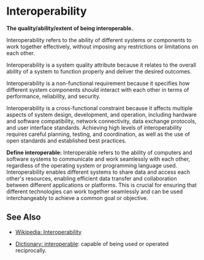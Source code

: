 # Interoperability

**The quality/ability/extent of being interoperable.**

<span data-chatgpt-prompt="explain interoperability (system quality attribute, non-functional requirement, cross-functional constraint )">

Interoperability refers to the ability of different systems or components to work together effectively, without imposing any restrictions or limitations on each other.

Interoperability is a system quality attribute because it relates to the overall ability of a system to function properly and deliver the desired outcomes.

Interoperability is a non-functional requirement because it specifies how different system components should interact with each other in terms of performance, reliability, and security.

Interoperability is a cross-functional constraint because it affects multiple aspects of system design, development, and operation, including hardware and software compatibility, network connectivity, data exchange protocols, and user interface standards. Achieving high levels of interoperability requires careful planning, testing, and coordination, as well as the use of open standards and established best practices.

</span>

**Define interoperable:** <span data-chatgpt-prompt="define interoperable (computers and software)">Interoperable refers to the ability of computers and software systems to communicate and work seamlessly with each other, regardless of the operating system or programming language used. Interoperability enables different systems to share data and access each other's resources, enabling efficient data transfer and collaboration between different applications or platforms. This is crucial for ensuring that different technologies can work together seamlessly and can be used interchangeably to achieve a common goal or objective.</span>

## See Also

* [Wikipedia: Interoperability](https://wikipedia.org/wiki/Interoperability)

* [Dictionary: interoperable](https://www.dictionary.com/browse/interoperable): capable of being used or operated reciprocally.
